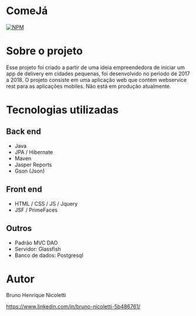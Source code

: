 # ComeJá
[![NPM](https://img.shields.io/npm/l/react)](https://github.com/bhnicoletti/ComeJa/blob/main/LICENSE) 

# Sobre o projeto

Esse projeto foi criado a partir de uma ideia empreendedora de iniciar um app de delivery em cidades pequenas, foi desenvolvido no periodo de 2017 a 2018.
O projeto consiste em uma aplicação web que contém webservice rest para as aplicações mobiles. Não está em produção atualmente. 

# Tecnologias utilizadas
## Back end
- Java
- JPA / Hibernate
- Maven
- Jasper Reports
- Gson (Json)

## Front end
- HTML / CSS / JS / Jquery
- JSF / PrimeFaces

## Outros
- Padrão MVC DAO
- Servidor: Glassfish
- Banco de dados: Postgresql

# Autor

Bruno Henrique Nicoletti

https://www.linkedin.com/in/bruno-nicoletti-5b486761/

